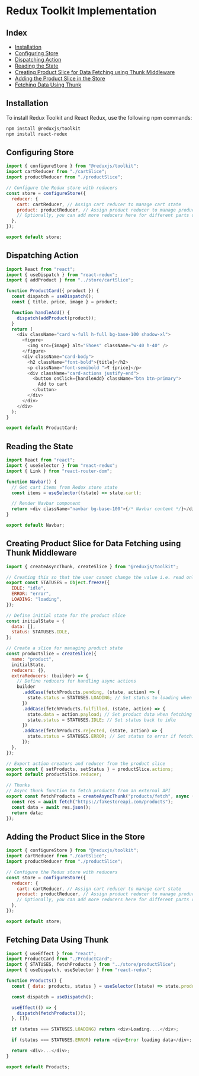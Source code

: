 # Redux Toolkit Implementation

## Index

- [Installation](#installation)
- [Configuring Store](#configuring-store)
- [Dispatching Action](#dispatching-action)
- [Reading the State](#reading-the-state)
- [Creating Product Slice for Data Fetching using Thunk Middleware](#creating-product-slice-for-data-fetching-using-thunk-middleware)
- [Adding the Product Slice in the Store](#adding-the-product-slice-in-the-store)
- [Fetching Data Using Thunk](#fetching-data-using-thunk)

## Installation

To install Redux Toolkit and React Redux, use the following npm commands:

```bash
npm install @reduxjs/toolkit
npm install react-redux
```

## Configuring Store

```javascript
import { configureStore } from "@reduxjs/toolkit";
import cartReducer from "./cartSlice";
import productReducer from "./productSlice";

// Configure the Redux store with reducers
const store = configureStore({
  reducer: {
    cart: cartReducer, // Assign cart reducer to manage cart state
    product: productReducer, // Assign product reducer to manage product state
    // Optionally, you can add more reducers here for different parts of your state
  },
});

export default store;
```

## Dispatching Action

```javascript
import React from "react";
import { useDispatch } from "react-redux";
import { addProduct } from "../store/cartSlice";

function ProductCard({ product }) {
  const dispatch = useDispatch();
  const { title, price, image } = product;

  function handleAdd() {
    dispatch(addProduct(product));
  }
  return (
    <div className="card w-full h-full bg-base-100 shadow-xl">
      <figure>
        <img src={image} alt="Shoes" className="w-40 h-40" />
      </figure>
      <div className="card-body">
        <h2 className="font-bold">{title}</h2>
        <p className="font-semibold ">₹ {price}</p>
        <div className="card-actions justify-end">
          <button onClick={handleAdd} className="btn btn-primary">
            Add to cart
          </button>
        </div>
      </div>
    </div>
  );
}

export default ProductCard;
```

## Reading the State

```javascript
import React from "react";
import { useSelector } from "react-redux";
import { Link } from "react-router-dom";

function Navbar() {
  // Get cart items from Redux store state
  const items = useSelector((state) => state.cart);

  // Render Navbar component
  return <div className="navbar bg-base-100">{/* Navbar content */}</div>;
}

export default Navbar;
```

## Creating Product Slice for Data Fetching using Thunk Middleware

```javascript
import { createAsyncThunk, createSlice } from "@reduxjs/toolkit";

// Creating this so that the user cannot change the value i.e. read only
export const STATUSES = Object.freeze({
  IDLE: "idle",
  ERROR: "error",
  LOADING: "loading",
});

// Define initial state for the product slice
const initialState = {
  data: [],
  status: STATUSES.IDLE,
};

// Create a slice for managing product state
const productSlice = createSlice({
  name: "product",
  initialState,
  reducers: {},
  extraReducers: (builder) => {
    // Define reducers for handling async actions
    builder
      .addCase(fetchProducts.pending, (state, action) => {
        state.status = STATUSES.LOADING; // Set status to loading when fetching products
      })
      .addCase(fetchProducts.fulfilled, (state, action) => {
        state.data = action.payload; // Set product data when fetching is successful
        state.status = STATUSES.IDLE; // Set status back to idle
      })
      .addCase(fetchProducts.rejected, (state, action) => {
        state.status = STATUSES.ERROR; // Set status to error if fetching fails
      });
  },
});

// Export action creators and reducer from the product slice
export const { setProducts, setStatus } = productSlice.actions;
export default productSlice.reducer;

// Thunks
// Async thunk function to fetch products from an external API
export const fetchProducts = createAsyncThunk("products/fetch", async () => {
  const res = await fetch("https://fakestoreapi.com/products");
  const data = await res.json();
  return data;
});
```

## Adding the Product Slice in the Store

```javascript
import { configureStore } from "@reduxjs/toolkit";
import cartReducer from "./cartSlice";
import productReducer from "./productSlice";

// Configure the Redux store with reducers
const store = configureStore({
  reducer: {
    cart: cartReducer, // Assign cart reducer to manage cart state
    product: productReducer, // Assign product reducer to manage product state
    // Optionally, you can add more reducers here for different parts of your state
  },
});

export default store;
```

## Fetching Data Using Thunk

```javascript
import { useEffect } from "react";
import ProductCard from "./ProductCard";
import { STATUSES, fetchProducts } from "../store/productSlice";
import { useDispatch, useSelector } from "react-redux";

function Products() {
  const { data: products, status } = useSelector((state) => state.product);

  const dispatch = useDispatch();

  useEffect(() => {
    dispatch(fetchProducts());
  }, []);

  if (status === STATUSES.LOADING) return <div>Loading....</div>;

  if (status === STATUSES.ERROR) return <div>Error loading data</div>;

  return <div>...</div>;
}

export default Products;
```
